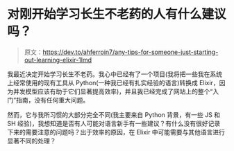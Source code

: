 # 对刚开始学习长生不老药的人有什么建议吗？

> 原文：<https://dev.to/ahferroin7/any-tips-for-someone-just-starting-out-learning-elixir-1lmd>

我最近决定开始学习长生不老药。我心中已经有了一个项目(我将把一些我在系统上经常使用的现有工具从 Python(一种我已经有扎实经验的语言)转换成 Elixir，因为并发模型应该有助于它们显著提高效率)，并且我已经完成了网站上的整个“入门”指南，没有任何重大问题。

然而，它与我所习惯的大部分完全不同(我主要来自 Python 背景，有一些 JS 和 SH 经验)，我想知道是否有人可能对语言新手有一些建议？有什么没有很好记录下来的需要注意的问题吗？出于效率的原因，在 Elixir 中可能需要与其他语言进行显著不同的处理？